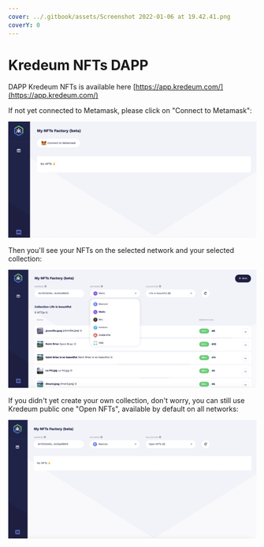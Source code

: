```yaml
---
cover: ../.gitbook/assets/Screenshot 2022-01-06 at 19.42.41.png
coverY: 0
---
```


# Kredeum NFTs DAPP

DAPP Kredeum NFTs is available here [https://app.kredeum.com/](https://app.kredeum.com/)

If not yet connected to Metamask, please click on "Connect to Metamask":

![](<../.gitbook/assets/Screenshot 2022-01-06 at 19.34.00.png>)

Then you'll see your NFTs on the selected network and your selected collection:

![](<../.gitbook/assets/Screenshot 2022-01-06 at 19.36.53.png>)

If you didn't yet create your own collection, don't worry, you can still use Kredeum public one "Open NFTs", available by default on all networks:

![](<../.gitbook/assets/Screenshot 2022-01-06 at 19.38.00.png>)

